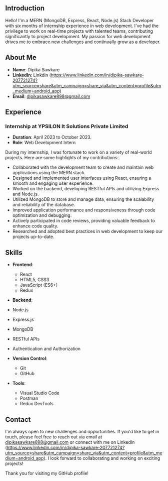 ## Introduction

Hello! I'm a MERN (MongoDB, Express, React, Node.js) Stack Developer with six months of internship experience in web development. I've had the privilege to work on real-time projects with talented teams, contributing significantly to project development. My passion for web development drives me to embrace new challenges and continually grow as a developer.

## About Me

- **Name**: Dipika Sawkare
- **LinkedIn**: Linkdin (https://www.linkedin.com/in/dipika-sawkare-207721274?utm_source=share&utm_campaign=share_via&utm_content=profile&utm_medium=android_app)
- **Email**: dipikasawkare898@gmail.com

## Experience

### Internship at YPSILON It Solutions Private Limited

- **Duration**: April 2023 to October 2023.
- **Role**: Web Development Intern

During my internship, I was fortunate to work on a variety of real-world projects. Here are some highlights of my contributions:

- Collaborated with the development team to create and maintain web applications using the MERN stack.
- Designed and implemented user interfaces using React, ensuring a smooth and engaging user experience.
- Worked on the backend, developing RESTful APIs and utilizing Express and Node.js.
- Utilized MongoDB to store and manage data, ensuring the scalability and reliability of the database.
- Improved application performance and responsiveness through code optimization and debugging.
- Actively participated in code reviews, providing valuable feedback to enhance code quality.
- Researched and adopted best practices in web development to keep our projects up-to-date.

## Skills

- **Frontend**:
  - React
  - HTML5, CSS3
  - JavaScript (ES6+)
  - Redux

 - **Backend**:
  - Node.js
  - Express.js
  - MongoDB
  - RESTful APIs
  - Authentication and Authorization

- **Version Control**:
  - Git
  - GitHub

- **Tools**:
  - Visual Studio Code
  - Postman
  - Redux DevTools
  
## Contact

I'm always open to new challenges and opportunities. If you'd like to get in touch, please feel free to reach out via email at dipikasawkare898@gmail.com or connect with me on LinkedIn (https://www.linkedin.com/in/dipika-sawkare-207721274?utm_source=share&utm_campaign=share_via&utm_content=profile&utm_medium=android_app). I look forward to collaborating and working on exciting projects!

Thank you for visiting my GitHub profile!
